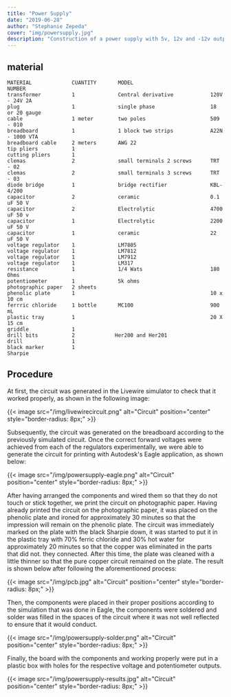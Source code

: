 ```yaml
---
title: "Power Supply"
date: "2019-06-28"
author: "Stephanie Zepeda"
cover: "img/powersupply.jpg"
description: "Construction of a power supply with 5v, 12v and -12v output. Using protoboards to check the operation of the circuit to later make a printed circuit using Autodesk's Eagle program."
---
```


## material

    MATERIAL             CUANTITY       MODEL                         NUMBER
    transformer          1              Central derivative            120V - 24V 2A                                                                 
    plug                 1              single phase                  18 or 20 gauge
    cable                1 meter        two poles                     509 - 010
    breadboard           1              1 block two strips            A22N - 1000 VTA
    breadboard cable     2 meters       AWG 22
    tip pliers           1     
    cutting pliers       1
    clemas               2              small terminals 2 screws      TRT - 02
    clemas               2              small terminals 3 screws      TRT - 03
    diode bridge         1              bridge rectifier              KBL-4/200
    capacitor            2              ceramic                       0.1 uF 50 V
    capacitor            2              Electrolytic                  4700 uF 50 v
    capacitor            1              Electrolytic                  2200 uF 50 V
    capacitor            1              ceramic                       22 uF 50 V
    voltage regulator    1              LM7805             
    voltage regulator    1              LM7812
    voltage regulator    1              LM7912
    voltage regulator    1              LM317
    resistance           1              1/4 Wats                      180 Ohms
    potentiometer        1              5k ohms
    photographic paper   2 sheets         
    phenolic plate       1                                            10 x 10 cm
    ferrric chloride     1 bottle       MC100                         900 mL
    plastic tray         1                                            20 X 15 cm
    griddle              1
    drill bits           2             Her200 and Her201              
    drill                1
    black marker         1                                            Sharpie


## Procedure

At first, the circuit was generated in the Livewire simulator to check that it worked properly, as shown in the following image:

{{< image src="/img/livewirecircuit.png" alt="Circuit" position="center" style="border-radius: 8px;" >}}

Subsequently, the circuit was generated on the breadboard according to the previously simulated circuit. Once the correct forward voltages were achieved from each of the regulators experimentally, we were able to generate the circuit for printing with Autodesk's Eagle application, as shown below:

{{< image src="/img/powersupply-eagle.png" alt="Circuit" position="center" style="border-radius: 8px;" >}}

After having arranged the components and wired them so that they do not touch or stick together, we print the circuit on photographic paper. Having already printed the circuit on the photographic paper, it was placed on the phenolic plate and ironed for approximately 30 minutes so that the impression will remain on the phenolic plate. The circuit was immediately marked on the plate with the black Sharpie down, it was started to put it in the plastic tray with 70% ferric chloride and 30% hot water for approximately 20 minutes so that the copper was eliminated in the parts that did not. they connected. After this time, the plate was cleaned with a little thinner so that the pure copper circuit remained on the plate. The result is shown below after following the aforementioned process:

{{< image src="/img/pcb.jpg" alt="Circuit" position="center" style="border-radius: 8px;" >}}

Then, the components were placed in their proper positions according to the simulation that was done in Eagle, the components were soldered and solder was filled in the spaces of the circuit where it was not well reflected to ensure that it would conduct.


{{< image src="/img/powersupply-solder.png" alt="Circuit" position="center" style="border-radius: 8px;" >}}

Finally, the board with the components and working properly were put in a plastic box with holes for the respective voltage and potentiometer outputs.

{{< image src="/img/powersupply-results.jpg" alt="Circuit" position="center" style="border-radius: 8px;" >}}
